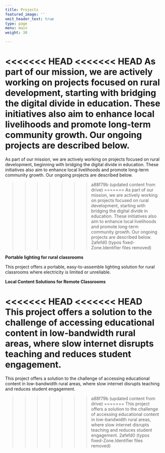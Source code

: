```yaml
---
title: Projects
featured_image: ''
omit_header_text: true
type: page
menu: main
weight: 30

---
```


<<<<<<< HEAD
<<<<<<< HEAD
As part of our mission, we are actively working on projects focused on rural development, starting with bridging the digital divide in education. These initiatives also aim to enhance local livelihoods and promote long-term community growth. Our ongoing projects are described below.
=======
As part of our mission, we are actively working on projects focused on rural development, beginning with bridging the digital divide in education. These initiatives also aim to enhance local livelihoods and promote long-term community growth. Our ongoing projects are described below.
>>>>>>> a88f79b (updated content from drive)
=======
As part of our mission, we are actively working on projects focused on rural development, starting with bridging the digital divide in education. These initiatives also aim to enhance local livelihoods and promote long-term community growth. Our ongoing projects are described below.
>>>>>>> 2afefd0 (typos fixed-Zone.Identifier files removed)

**Portable lighting for rural classrooms**

This project offers a portable, easy-to-assemble lighting solution for rural classrooms where electricity is limited or unreliable. 

**Local Content Solutions for Remote Classrooms** 
 
<<<<<<< HEAD
<<<<<<< HEAD
This project offers a solution to the challenge of accessing educational content in low-bandwidth rural areas, where slow internet disrupts teaching and reduces student engagement.
=======
 This project offers a solution to the challenge of accessing educational content in low-bandwidth rural areas, where slow internet disrupts teaching and reduces student engagement.
>>>>>>> a88f79b (updated content from drive)
=======
This project offers a solution to the challenge of accessing educational content in low-bandwidth rural areas, where slow internet disrupts teaching and reduces student engagement.
>>>>>>> 2afefd0 (typos fixed-Zone.Identifier files removed)

